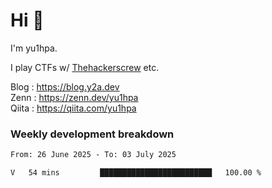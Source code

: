 # Hi 👋

I'm yu1hpa.

I play CTFs w/ [Thehackerscrew](https://www.thehackerscrew.team/) etc.

Blog : https://blog.y2a.dev  
Zenn : https://zenn.dev/yu1hpa  
Qiita : https://qiita.com/yu1hpa  

### Weekly development breakdown

<!--START_SECTION:waka-->

```txt
From: 26 June 2025 - To: 03 July 2025

V   54 mins         █████████████████████████   100.00 %
```

<!--END_SECTION:waka-->


